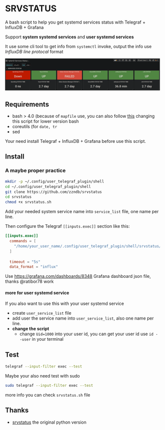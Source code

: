 # SRVSTATUS

A bash script to help you get systemd services status with Telegraf + InfluxDB + Grafana

Support **system systemd services** and **user systemd services**

It use some cli tool to get info from `systemctl` invoke, output the info use *InfluxDB line protocal* format

![example](example.png)

## Requirements
* bash > 4.0 (because of `mapfile` use, you can also follow [this](https://github.com/koalaman/shellcheck/wiki/SC2207#correct-code) changing this script for lower version bash 
* coreutils (for `date, tr`
* sed

Your need install Telegraf + InfluxDB + Grafana before use this script.

## Install
### A maybe proper practice
```bash
mkdir -p ~/.config/user_telegraf_plugin/shell
cd ~/.config/user_telegraf_plugin/shell
git clone https://github.com/zzndb/srvstatus
cd srvstatus
chmod +x srvstatus.sh
```
Add your needed system service name into `service_list` file, one name per line.

Then configure the Telegraf `[[inputs.exec]]` section like this:
```conf
[[inputs.exec]]
  commands = [
    "/home/your_user_name/.config/user_telegraf_plugin/shell/srvstatus/srvstatus.sh"
  ]

  timeout = "5s"
  data_format = "influx"

```

Use https://grafana.com/dashboards/8348 Grafana dashboard json file, thanks @ratibor78 work

#### more for user systemd service
If you also want to use this with your user systemd service
* create `user_service_list` file
* add user the service name into `user_service_list`, also one name per line.
* **change the script**
    * change `Uid=1000` into your user id, you can get your user id use `id --user` in your terminal


## Test
```bash
telegraf --input-filter exec --test
```
Maybe your also need test with sudo
```bash
sudo telegraf --input-filter exec --test
```

more info you can check `srvstatus.sh` file

## Thanks
* [srvstatus](https://github.com/ratibor78/srvstatus) the original python version
